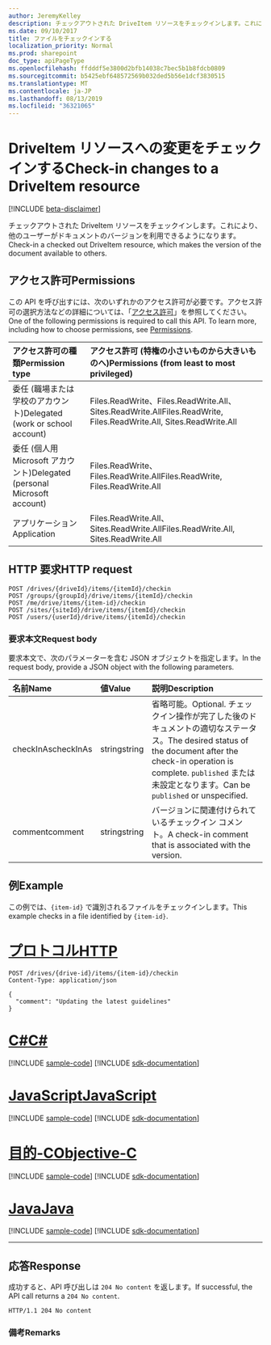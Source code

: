 ```yaml
---
author: JeremyKelley
description: チェックアウトされた DriveItem リソースをチェックインします。これにより、他のユーザーがドキュメントのバージョンを利用できるようになります。
ms.date: 09/10/2017
title: ファイルをチェックインする
localization_priority: Normal
ms.prod: sharepoint
doc_type: apiPageType
ms.openlocfilehash: ffdddf5e3800d2bfb14038c7bec5b1b8fdcb0809
ms.sourcegitcommit: b5425ebf648572569b032ded5b56e1dcf3830515
ms.translationtype: MT
ms.contentlocale: ja-JP
ms.lasthandoff: 08/13/2019
ms.locfileid: "36321065"
---
```

# <a name="check-in-changes-to-a-driveitem-resource"></a><span data-ttu-id="323ab-103">DriveItem リソースへの変更をチェックインする</span><span class="sxs-lookup"><span data-stu-id="323ab-103">Check-in changes to a DriveItem resource</span></span>

[!INCLUDE [beta-disclaimer](../../includes/beta-disclaimer.md)]

<span data-ttu-id="323ab-104">チェックアウトされた DriveItem リソースをチェックインします。これにより、他のユーザーがドキュメントのバージョンを利用できるようになります。</span><span class="sxs-lookup"><span data-stu-id="323ab-104">Check-in a checked out DriveItem resource, which makes the version of the document available to others.</span></span>

## <a name="permissions"></a><span data-ttu-id="323ab-105">アクセス許可</span><span class="sxs-lookup"><span data-stu-id="323ab-105">Permissions</span></span>

<span data-ttu-id="323ab-p101">この API を呼び出すには、次のいずれかのアクセス許可が必要です。アクセス許可の選択方法などの詳細については、「[アクセス許可](/graph/permissions-reference)」を参照してください。</span><span class="sxs-lookup"><span data-stu-id="323ab-p101">One of the following permissions is required to call this API. To learn more, including how to choose permissions, see [Permissions](/graph/permissions-reference).</span></span>

|<span data-ttu-id="323ab-108">アクセス許可の種類</span><span class="sxs-lookup"><span data-stu-id="323ab-108">Permission type</span></span>      | <span data-ttu-id="323ab-109">アクセス許可 (特権の小さいものから大きいものへ)</span><span class="sxs-lookup"><span data-stu-id="323ab-109">Permissions (from least to most privileged)</span></span>              |
|:--------------------|:---------------------------------------------------------|
|<span data-ttu-id="323ab-110">委任 (職場または学校のアカウント)</span><span class="sxs-lookup"><span data-stu-id="323ab-110">Delegated (work or school account)</span></span> | <span data-ttu-id="323ab-111">Files.ReadWrite、Files.ReadWrite.All、Sites.ReadWrite.All</span><span class="sxs-lookup"><span data-stu-id="323ab-111">Files.ReadWrite, Files.ReadWrite.All, Sites.ReadWrite.All</span></span>    |
|<span data-ttu-id="323ab-112">委任 (個人用 Microsoft アカウント)</span><span class="sxs-lookup"><span data-stu-id="323ab-112">Delegated (personal Microsoft account)</span></span> | <span data-ttu-id="323ab-113">Files.ReadWrite、Files.ReadWrite.All</span><span class="sxs-lookup"><span data-stu-id="323ab-113">Files.ReadWrite, Files.ReadWrite.All</span></span>    |
|<span data-ttu-id="323ab-114">アプリケーション</span><span class="sxs-lookup"><span data-stu-id="323ab-114">Application</span></span> | <span data-ttu-id="323ab-115">Files.ReadWrite.All、Sites.ReadWrite.All</span><span class="sxs-lookup"><span data-stu-id="323ab-115">Files.ReadWrite.All, Sites.ReadWrite.All</span></span> |

## <a name="http-request"></a><span data-ttu-id="323ab-116">HTTP 要求</span><span class="sxs-lookup"><span data-stu-id="323ab-116">HTTP request</span></span>

<!-- { "blockType": "ignored" } -->

```http
POST /drives/{driveId}/items/{itemId}/checkin
POST /groups/{groupId}/drive/items/{itemId}/checkin
POST /me/drive/items/{item-id}/checkin
POST /sites/{siteId}/drive/items/{itemId}/checkin
POST /users/{userId}/drive/items/{itemId}/checkin
```

### <a name="request-body"></a><span data-ttu-id="323ab-117">要求本文</span><span class="sxs-lookup"><span data-stu-id="323ab-117">Request body</span></span>

<span data-ttu-id="323ab-118">要求本文で、次のパラメーターを含む JSON オブジェクトを指定します。</span><span class="sxs-lookup"><span data-stu-id="323ab-118">In the request body, provide a JSON object with the following parameters.</span></span>


|   <span data-ttu-id="323ab-119">名前</span><span class="sxs-lookup"><span data-stu-id="323ab-119">Name</span></span>    | <span data-ttu-id="323ab-120">値</span><span class="sxs-lookup"><span data-stu-id="323ab-120">Value</span></span>  |                                                <span data-ttu-id="323ab-121">説明</span><span class="sxs-lookup"><span data-stu-id="323ab-121">Description</span></span>                                                |
| :-------- | :----- | :-------------------------------------------------------------------------------------------------------- |
| <span data-ttu-id="323ab-122">checkInAs</span><span class="sxs-lookup"><span data-stu-id="323ab-122">checkInAs</span></span> | <span data-ttu-id="323ab-123">string</span><span class="sxs-lookup"><span data-stu-id="323ab-123">string</span></span> | <span data-ttu-id="323ab-124">省略可能。</span><span class="sxs-lookup"><span data-stu-id="323ab-124">Optional.</span></span> <span data-ttu-id="323ab-125">チェックイン操作が完了した後のドキュメントの適切なステータス。</span><span class="sxs-lookup"><span data-stu-id="323ab-125">The desired status of the document after the check-in operation is complete.</span></span> <span data-ttu-id="323ab-126">`published` または未設定となります。</span><span class="sxs-lookup"><span data-stu-id="323ab-126">Can be `published` or unspecified.</span></span> |
| <span data-ttu-id="323ab-127">comment</span><span class="sxs-lookup"><span data-stu-id="323ab-127">comment</span></span>   | <span data-ttu-id="323ab-128">string</span><span class="sxs-lookup"><span data-stu-id="323ab-128">string</span></span> | <span data-ttu-id="323ab-129">バージョンに関連付けられているチェックイン コメント。</span><span class="sxs-lookup"><span data-stu-id="323ab-129">A check-in comment that is associated with the version.</span></span>                                                   |

## <a name="example"></a><span data-ttu-id="323ab-130">例</span><span class="sxs-lookup"><span data-stu-id="323ab-130">Example</span></span>

<span data-ttu-id="323ab-131">この例では、`{item-id}` で識別されるファイルをチェックインします。</span><span class="sxs-lookup"><span data-stu-id="323ab-131">This example checks in a file identified by `{item-id}`.</span></span>


# <a name="httptabhttp"></a>[<span data-ttu-id="323ab-132">プロトコル</span><span class="sxs-lookup"><span data-stu-id="323ab-132">HTTP</span></span>](#tab/http)
<!-- { "blockType": "request", "name": "checkin-item", "scopes": "files.readwrite", "target": "action" } -->

```http
POST /drives/{drive-id}/items/{item-id}/checkin
Content-Type: application/json

{
  "comment": "Updating the latest guidelines"
}
```
# <a name="ctabcsharp"></a>[<span data-ttu-id="323ab-133">C#</span><span class="sxs-lookup"><span data-stu-id="323ab-133">C#</span></span>](#tab/csharp)
[!INCLUDE [sample-code](../includes/snippets/csharp/checkin-item-csharp-snippets.md)]
[!INCLUDE [sdk-documentation](../includes/snippets/snippets-sdk-documentation-link.md)]

# <a name="javascripttabjavascript"></a>[<span data-ttu-id="323ab-134">JavaScript</span><span class="sxs-lookup"><span data-stu-id="323ab-134">JavaScript</span></span>](#tab/javascript)
[!INCLUDE [sample-code](../includes/snippets/javascript/checkin-item-javascript-snippets.md)]
[!INCLUDE [sdk-documentation](../includes/snippets/snippets-sdk-documentation-link.md)]

# <a name="objective-ctabobjc"></a>[<span data-ttu-id="323ab-135">目的-C</span><span class="sxs-lookup"><span data-stu-id="323ab-135">Objective-C</span></span>](#tab/objc)
[!INCLUDE [sample-code](../includes/snippets/objc/checkin-item-objc-snippets.md)]
[!INCLUDE [sdk-documentation](../includes/snippets/snippets-sdk-documentation-link.md)]

# <a name="javatabjava"></a>[<span data-ttu-id="323ab-136">Java</span><span class="sxs-lookup"><span data-stu-id="323ab-136">Java</span></span>](#tab/java)
[!INCLUDE [sample-code](../includes/snippets/java/checkin-item-java-snippets.md)]
[!INCLUDE [sdk-documentation](../includes/snippets/snippets-sdk-documentation-link.md)]

---


## <a name="response"></a><span data-ttu-id="323ab-137">応答</span><span class="sxs-lookup"><span data-stu-id="323ab-137">Response</span></span>

<span data-ttu-id="323ab-138">成功すると、API 呼び出しは `204 No content` を返します。</span><span class="sxs-lookup"><span data-stu-id="323ab-138">If successful, the API call returns a `204 No content`.</span></span>

<!-- { "blockType": "response" } -->

```http
HTTP/1.1 204 No content
```

### <a name="remarks"></a><span data-ttu-id="323ab-139">備考</span><span class="sxs-lookup"><span data-stu-id="323ab-139">Remarks</span></span>


[item-resource]: ../resources/driveitem.md

<!--
{
  "type": "#page.annotation",
  "description": "Create a copy of an existing item.",
  "keywords": "copy existing item",
  "section": "documentation",
  "tocPath": "Items/Copy",
  "suppressions": [
  ]
}
-->
